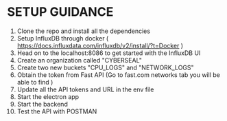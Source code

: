 # SETUP GUIDANCE

1. Clone the repo and install all the dependencies
2. Setup InfluxDB through docker ( https://docs.influxdata.com/influxdb/v2/install/?t=Docker )
3. Head on to the localhost:8086 to get started with the InfluxDB UI
4. Create an organization called "CYBERSEAL"
5. Create two new buckets "CPU_LOGS" and "NETWORK_LOGS"
6. Obtain the token from Fast API (Go to fast.com networks tab you will be able to find )
7. Update all the API tokens and URL in the env file
8. Start the electron app
9. Start the backend
10. Test the API with POSTMAN
